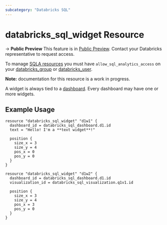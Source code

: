 ```yaml
---
subcategory: "Databricks SQL"
---
```

# databricks_sql_widget Resource

-> **Public Preview** This feature is in [Public Preview](https://docs.databricks.com/release-notes/release-types.html). Contact your Databricks representative to request access.

To manage [SQLA resources](https://docs.databricks.com/sql/get-started/concepts.html) you must have `allow_sql_analytics_access` on your [databricks_group](group.md#allow_sql_analytics_access) or [databricks_user](user.md#allow_sql_analytics_access).

**Note:** documentation for this resource is a work in progress.

A widget is always tied to a [dashboard](sql_dashboard.md). Every dashboard may have one or more widgets.

## Example Usage

```
resource "databricks_sql_widget" "d1w1" {
  dashboard_id = databricks_sql_dashboard.d1.id
  text = "Hello! I'm a **text widget**!"

  position {
    size_x = 3
    size_y = 4
    pos_x = 0
    pos_y = 0
  }
}

resource "databricks_sql_widget" "d1w2" {
  dashboard_id = databricks_sql_dashboard.d1.id
  visualization_id = databricks_sql_visualization.q1v1.id

  position {
    size_x = 3
    size_y = 4
    pos_x = 3
    pos_y = 0
  }
}
```
